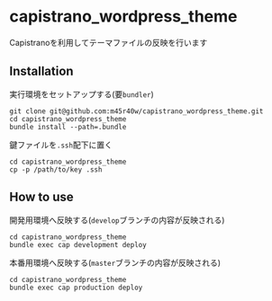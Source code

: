 # capistrano_wordpress_theme
Capistranoを利用してテーマファイルの反映を行います

## Installation

実行環境をセットアップする(要`bundler`)
```
git clone git@github.com:m45r40w/capistrano_wordpress_theme.git
cd capistrano_wordpress_theme
bundle install --path=.bundle
```

鍵ファイルを`.ssh`配下に置く
```
cd capistrano_wordpress_theme
cp -p /path/to/key .ssh
```

## How to use

開発用環境へ反映する(`develop`ブランチの内容が反映される)
```
cd capistrano_wordpress_theme
bundle exec cap development deploy
```

本番用環境へ反映する(`master`ブランチの内容が反映される)
```
cd capistrano_wordpress_theme
bundle exec cap production deploy
```

